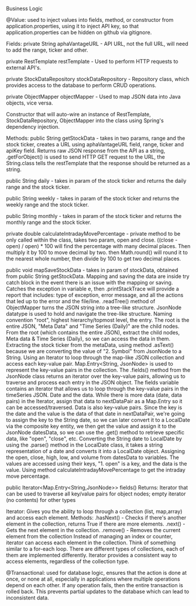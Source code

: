 Business Logic

@Value: used to inject values into fields, method, or constructor from application.properties, using it to inject API key,
so that application.properties can be hidden on github via gitignore.

Fields:
private String aphaVantageURL - API URL, not the full URL, will need to add the range, ticker and other.

private RestTemplate restTemplate - Used to perform HTTP requests to external API's.

private StockDataRepository stockDataRepository - Repository class, which provides access to the database to perform CRUD operations.

private ObjectMapper objectMapper - Used to map JSON data into Java objects, vice versa.

Constructor that will auto-wire an instance of RestTemplate, StockDataRepository, ObjectMapper into the class using Spring's dependency injection.

Methods:
public String getStockData - takes in two params, range and the stock ticker, creates a URL using aphaVantageURL field, range, ticker and apiKey field.
Returns raw JSON response from the API as a string, .getForObject() is used to send HTTP GET request to the URL, 
the String.class tells the restTemplate that the response should be returned as a string.

public String daily - takes in param of the stock ticker and returns the daily range and the stock ticker.

public String weekly - takes in param of the stock ticker and returns the weekly range and the stock ticker.

public String monthly - takes in param of the stock ticker and returns the monthly range and the stock ticker.

private double calculateIntradayMovePercentage - private method to be only called within the class,
takes two param, open and close.
((close - open) / open) * 100 will find the percentage with many decimal places.
Then multiply it by 100 to move decimal by two.
then Math.round() will round it to the nearest whole number, then divide by 100 to get two decimal places.

public void mapSaveStockData - takes in param of stockData, obtained from public String getStockData.
Mapping and saving the data are inside try catch block in the event there is an issue with the mapping or saving.
Catches the exception in variable e, then .printStackTrace will provide a report that includes: type of exception, error message, and all the actions that led up to the error and the file/line.
.readTree() method of ObjectMapper turns the JSON string into a tree-like structure. JsonNode datatype is used to hold and navigate the tree-like structure. 
Naming convention "root", highest hierarchy/topmost level, the entry. The root is the entire JSON, "Meta Data" and "Time Series (Daily)" are the child nodes. 
From the root (which contains the entire JSON), extract the child nodes, Meta data & Time Series (Daily), so we can access the data in them. 
Extracting the stock ticker from the metaData, using method .asText() because we are converting the value of "2. Symbol" from JsonNode to a String.
Using an Iterator to loop through the map-like JSON collection and access each key-value pair. Map.Entry<String, JsonNode> is used to represent the key-value pairs in the collection.
The .fields() method from the JsonNode class returns an iterator over the key-value pairs, allowing us to traverse and process each entry in the JSON object.
The fields variable contains an iterator that allows us to loop through the key-value pairs in the timeSeries JSON. Date and the data.
While there is more data (date, data pairs) in the Iterator, assign that data to nextDataPair as a Map.Entry so it can be accessed/traversed. Data is also key-value pairs.
Since the key is the date and the value is the data of that date in nextDataPair, we're going to assign the key to the String date, so we can later convert it to a LocalDate via the composite key entity,
we then get the value and assign it to the JsonNode datesData, so we can use the .get() method to retrieve specific data, like "open", "close", etc.
Converting the String date to LocalDate by using the .parse() method in the LocalDate class, it takes a string representation of a date and converts it into a LocalDate object.
Assigning the open, close, high, low, and volume from datesData to variables. The values are accessed using their keys, "1. open" is a key, and the data is the value.
Using method calculateIntradayMovePercentage to get the intraday move percentage.



public Iterator<Map.Entry<String,JsonNode>> fields()
Returns:
Iterator that can be used to traverse all key/value pairs for object nodes; empty iterator (no contents) for other types



Iterator: Gives you the ability to loop through a collection (list, map,array) and access each element.
Methods:
    .hasNext() - Checks if there's another element in the collection, returns True if there are more elements.
    .next() - Gets the next element in the collection.
    .remove() - Removes the current element from the collection
Instead of managing an index or counter, iterator can access each element in the collection. Think of something similar to a for-each loop.
There are different types of collections, each of them are implemented differently. Iterator provides a consistent way to access elements, regardless of the collection type.


@Transactional: used for database logic, ensures that the action is done at once, or none at all, especially in applications where multiple operations depend on each other. 
If any operation fails, then the entire transaction is rolled back. This prevents partial updates to the database which can lead to inconsistent data. 

